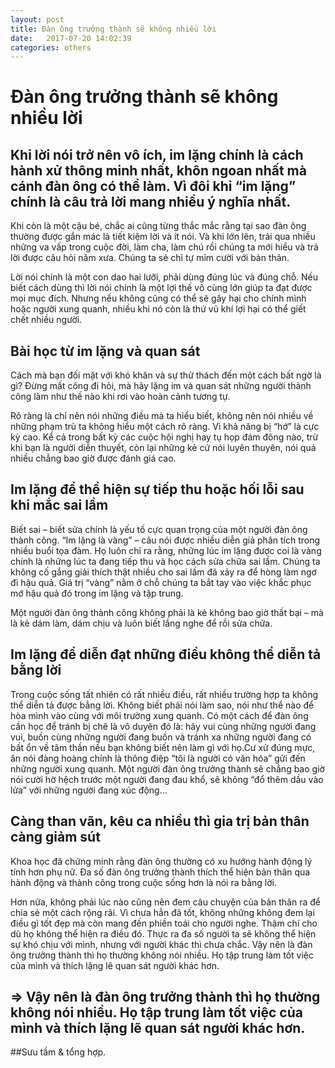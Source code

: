 ```yaml
---
layout: post
title: Đàn ông trưởng thành sẽ không nhiều lời
date:   2017-07-20 14:02:39
categories: others
---
```


# Đàn ông trưởng thành sẽ không nhiều lời

## Khi lời nói trở nên vô ích, im lặng chính là cách hành xử thông minh nhất, khôn ngoan nhất mà cánh đàn ông có thể làm. Vì đôi khi “im lặng” chính là câu trả lời mang nhiều ý nghĩa nhất.​

Khi còn là một cậu bé, chắc ai cũng từng thắc mắc rằng tại sao đàn ông thường được gắn mác là tiết kiệm lời và ít nói. Và khi lớn lên, trải qua nhiều những va vấp trong cuộc đời, làm cha, làm chú rồi chúng ta mới hiểu và trả lời được câu hỏi năm xưa. Chúng ta sẻ chỉ tự mỉm cười với bản thân.

Lời nói chính là một con dao hai lưỡi, phải dùng đúng lúc và đúng chỗ. Nếu biết cách dùng thì lời nói chính là một lợi thế vô cùng lớn giúp ta đạt được mọi mục đích. Nhưng nếu không cũng có thể sẽ gây hại cho chính mình hoặc người xung quanh, nhiều khi nó còn là thứ vũ khí lợi hại có thể giết chết nhiều người.

## Bài học từ im lặng và quan sát

Cách mà bạn đối mặt với khó khăn và sự thử thách đến một cách bất ngờ là gì? Đừng mất công đi hỏi, mà hãy lặng im và quan sát những người thành công làm như thế nào khi rơi vào hoàn cảnh tương tự.

Rõ ràng là chỉ nên nói những điều mà ta hiểu biết, không nên nói nhiều về những phạm trù ta không hiểu một cách rõ ràng. Vì khả năng bị “hớ” là cực kỳ cao. Kể cả trong bất kỳ các cuộc hội nghị hay tụ họp đám đông nào, trừ khi bạn là người diễn thuyết, còn lại những kẻ cứ nói luyên thuyên, nói quá nhiều chẳng bao giờ được đánh giá cao.

## Im lặng để thể hiện sự tiếp thu hoặc hối lỗi sau khi mắc sai lầm

Biết sai – biết sửa chính là yếu tố cực quan trọng của một người đàn ông thành công. “Im lặng là vàng” – câu nói được nhiều diễn giả phân tích trong nhiều buổi tọa đàm. Họ luôn chỉ ra rằng, những lúc im lặng được coi là vàng chính là những lúc ta đang tiếp thu và học cách sửa chữa sai lầm. Chúng ta không cố gắng giải thích thật nhiều cho sai lầm đã xảy ra để hòng làm ngơ đi hậu quả. Giá trị “vàng” nằm ở chỗ chúng ta bắt tay vào việc khắc phục mớ hậu quả đó trong im lặng và tập trung.

Một người đàn ông thành công không phải là kẻ không bao giờ thất bại – mà là kẻ dám làm, dám chịu và luôn biết lắng nghe để rồi sửa chữa.

## Im lặng để diễn đạt những điều không thể diễn tả bằng lời

Trong cuộc sống tất nhiên có rất nhiều điều, rất nhiều trường hợp ta không thể diễn tả được bằng lời. Không biết phải nói làm sao, nói như thể nào để hòa mình vào cùng với môi trường xung quanh. Có một cách để đàn ông cần học để tránh bị chê là vô duyên đó là: hãy vui cùng những người đang vui, buồn cùng những người đang buồn và tránh xa những người đang có bất ổn về tâm thần nếu bạn không biết nên làm gì với họ.Cư xử đúng mực, ăn nói đàng hoàng chính là thông điệp “tôi là người có văn hóa” gửi đến những người xung quanh. Một người đàn ông trưởng thành sẽ chẳng bao giờ nói cười hờ hệch trước một người đang đau khổ, sẽ không “đổ thêm dầu vào lửa” với những người đang xúc động…

## Càng than vãn, kêu ca nhiều thì gia trị bản thân càng giảm sút

Khoa học đã chứng minh rằng đàn ông thường có xu hướng hành động lý tính hơn phụ nữ. Đa số đàn ông trưởng thành thích thể hiện bản thân qua hành động và thành công trong cuộc sống hơn là nói ra bằng lời.

Hơn nữa, không phải lúc nào cũng nên đem câu chuyện của bản thân ra để chia sẻ một cách rộng rãi. Vì chưa hẳn đã tốt, không những không đem lại điều gì tốt đẹp mà còn mang đến phiền toái cho người nghe. Thậm chí cho dù họ không thể hiện ra điều đó. Thực ra đa số người ta sẽ không thể hiện sự khó chịu với mình, nhưng với người khác thì chưa chắc.
Vậy nên là đàn ông trưởng thành thì họ thường không nói nhiều. Họ tập trung làm tốt việc của mình và thích lặng lẽ quan sát người khác hơn.

## => Vậy nên là đàn ông trưởng thành thì họ thường không nói nhiều. Họ tập trung làm tốt việc của mình và thích lặng lẽ quan sát người khác hơn.

##Sưu tầm & tổng hợp.